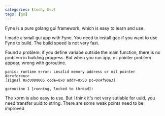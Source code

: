 ```yaml
---
categories: [tech, Dev]
tags: [go]
---
```


Fyne is a pure golang gui framework, which is easy to learn and use. 

I made a small gui app with Fyne. You need to install gcc if you want to use Fyne to build. The build speed is not very fast. 

Found a problem: if you define variabe outside the main function, there is no problem in building progress. But when you run app, nil pointer problem appear, wrong with goroutine.

    panic: runtime error: invalid memory address or nil pointer dereference
    [signal 0xc0000005 code=0x0 addr=0x50 pc=0x4f90a3]

    goroutine 1 [running, locked to thread]:

The xorm is also easy to use. But I think it's not very sutiable for uuid, you need transfer uuid to string. There are some weak points need to be improved.
